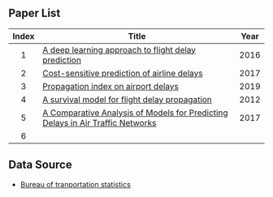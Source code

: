 ## Paper List
                
| Index |                                       <center>Title        <center>                                | Year |
|:-----:| :--------------------------------------------------------------------------------|:----:|
|   1   | [A deep learning approach to flight delay prediction]                            | 2016 |        
|   2   | [Cost-sensitive prediction of airline delays]                                    | 2017 |        
|   3   | [Propagation index on airport delays]                                            | 2019 |        
|   4   | [A survival model for flight delay propagation]                                  | 2012 |        
|   5   | [A Comparative Analysis of Models for Predicting Delays in Air Traffic Networks] | 2017 |        
|   6   |                                                                                  |      |        




[A deep learning approach to flight delay prediction]: https://ieeexplore.ieee.org/stamp/stamp.jsp?tp=&arnumber=7778092
[Cost-sensitive prediction of airline delays]:https://ieeexplore.ieee.org/stamp/stamp.jsp?tp=&arnumber=8102035
[Propagation index on airport delays]: https://journals.sagepub.com/doi/pdf/10.1177/0361198119844240
[A survival model for flight delay propagation]:https://reader.elsevier.com/reader/sd/pii/S0969699712000178?token=D42D563BFA88E9BA45D8C44AD7CE3C18B363F729C9BAA1FE33CCCDB3F114753344EE388CDEEFFBDC52BA23F2F5183B8C
[A Comparative Analysis of Models for Predicting Delays in Air Traffic Networks]:http://www.mit.edu/~hamsa/pubs/GopalakrishnanBalakrishnanATM2017.pdf


## Data Source
- [Bureau of tranportation statistics](https://www.transtats.bts.gov/Databases.asp?Mode_ID=1&Mode_Desc=Aviation&Subject_ID2=0)
